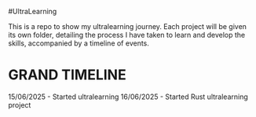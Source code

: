 #UltraLearning

This is a repo to show my ultralearning journey. 
Each project will be given its own folder, detailing the process I have taken to
learn and develop the skills, accompanied by a timeline of events. 

# GRAND TIMELINE

15/06/2025 - Started ultralearning
16/06/2025 - Started Rust ultralearning project
